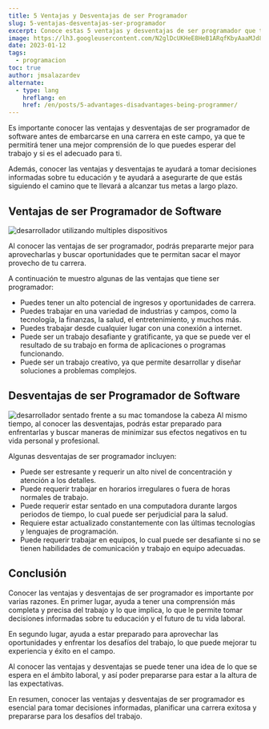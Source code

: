 ```yaml
---
title: 5 Ventajas y Desventajas de ser Programador
slug: 5-ventajas-desventajas-ser-programador
excerpt: Conoce estas 5 ventajas y desventajas de ser programador que te ayudarán a tomar la decisión de convertirte en programador también.
image: https://lh3.googleusercontent.com/N2glDcUKHeE8HeB1ARqfKbyAaaMJd8UI2x_pNoaTeBmcGX6b6p7KonGpTQn4lCfJfveyL0CTlnHeIXwlq3-QeDZU6Jbu-LhrJa5qVuR-TXnrg_gW0mIrSYtiY1ZU7ns_-9I82SI0N9k#width=4898&height=2755
date: 2023-01-12
tags:
  - programacion
toc: true
author: jmsalazardev
alternate:
  - type: lang
    hreflang: en
    href: /en/posts/5-advantages-disadvantages-being-programmer/
---
```


Es importante conocer las ventajas y desventajas de ser programador de software antes de embarcarse en una carrera en este campo, ya que te permitirá tener una mejor comprensión de lo que puedes esperar del trabajo y si es el adecuado para ti.

Además, conocer las ventajas y desventajas te ayudará a tomar decisiones informadas sobre tu educación y te ayudará a asegurarte de que estás siguiendo el camino que te llevará a alcanzar tus metas a largo plazo.

## Ventajas de ser Programador de Software

![desarrollador utilizando multiples dispositivos](https://lh3.googleusercontent.com/VRpMqYaxYc5PNUkovLdP-qrWrJAzmRPwR562L6TpqRbijGd0i6BU7MbXYOs5rNugRhYA_UMNJQkeUyfoBAdzO-VfBoD9esXRSuw9_4XOv3JDXpQcbTnS2zTkqKQAjcO-gFFdAXLxd5g#width=4898&height=2755 "Ventajas de ser Programador")

Al conocer las ventajas de ser programador, podrás prepararte mejor para aprovecharlas y buscar oportunidades que te permitan sacar el mayor provecho de tu carrera.

A continuación te muestro algunas de las ventajas que tiene ser programador:

- Puedes tener un alto potencial de ingresos y oportunidades de carrera.
- Puedes trabajar en una variedad de industrias y campos, como la tecnología, la finanzas, la salud, el entretenimiento, y muchos más.
- Puedes trabajar desde cualquier lugar con una conexión a internet.
- Puede ser un trabajo desafiante y gratificante, ya que se puede ver el resultado de su trabajo en forma de aplicaciones o programas funcionando.
- Puede ser un trabajo creativo, ya que permite desarrollar y diseñar soluciones a problemas complejos.

## Desventajas de ser Programador de Software

![desarrollador sentado frente a su mac tomandose la cabeza](https://lh3.googleusercontent.com/sOce0V-JL0mi-G6VC99nfcXj_ancfu49WVx8D0RwwI1jl8aFzHHe5NdG5om3_Zn7s8efUmVRbVQe9STWrVKxeUPeWPX3bQ8HFEh0iYWw3EyBdqTsOlrVWf9cwJas2E4oaBmIBv74VK0#width=2048&height=1152 "Desventajas de ser Programador")
Al mismo tiempo, al conocer las desventajas, podrás estar preparado para enfrentarlas y buscar maneras de minimizar sus efectos negativos en tu vida personal y profesional.

Algunas desventajas de ser programador incluyen:

- Puede ser estresante y requerir un alto nivel de concentración y atención a los detalles.
- Puede requerir trabajar en horarios irregulares o fuera de horas normales de trabajo.
- Puede requerir estar sentado en una computadora durante largos periodos de tiempo, lo cual puede ser perjudicial para la salud.
- Requiere estar actualizado constantemente con las últimas tecnologías y lenguajes de programación.
- Puede requerir trabajar en equipos, lo cual puede ser desafiante si no se tienen habilidades de comunicación y trabajo en equipo adecuadas.

## Conclusión

Conocer las ventajas y desventajas de ser programador es importante por varias razones. En primer lugar, ayuda a tener una comprensión más completa y precisa del trabajo y lo que implica, lo que le permite tomar decisiones informadas sobre tu educación y el futuro de tu vida laboral.

En segundo lugar, ayuda a estar preparado para aprovechar las oportunidades y enfrentar los desafíos del trabajo, lo que puede mejorar tu experiencia y éxito en el campo.

Al conocer las ventajas y desventajas se puede tener una idea de lo que se espera en el ámbito laboral, y así poder prepararse para estar a la altura de las expectativas.

En resumen, conocer las ventajas y desventajas de ser programador es esencial para tomar decisiones informadas, planificar una carrera exitosa y prepararse para los desafíos del trabajo.
